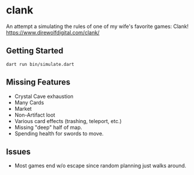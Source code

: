 # clank

An attempt a simulating the rules of one of my wife's favorite games: Clank!
https://www.direwolfdigital.com/clank/


## Getting Started

```
dart run bin/simulate.dart
```

## Missing Features
* Crystal Cave exhaustion
* Many Cards
* Market
* Non-Artifact loot
* Various card effects (trashing, teleport, etc.)
* Missing "deep" half of map.
* Spending health for swords to move.

## Issues
* Most games end w/o escape since random planning just walks around.
